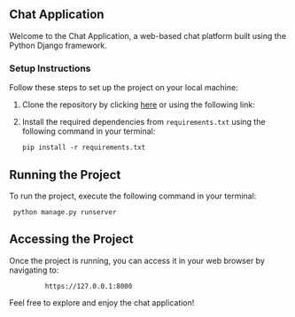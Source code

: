 ## Chat Application

Welcome to the Chat Application, a web-based chat platform built using the Python Django framework.

### Setup Instructions

Follow these steps to set up the project on your local machine:

1. Clone the repository by clicking [here](https://github.com/kibetamos/Chat_app/tree/main) or using the following link:

2. Install the required dependencies from `requirements.txt` using the following command in your terminal:
   
       pip install -r requirements.txt

## Running the Project

To run the project, execute the following command in your terminal:


     python manage.py runserver

## Accessing the Project

Once the project is running, you can access it in your web browser by navigating to:

             https://127.0.0.1:8000

Feel free to explore and enjoy the chat application!

